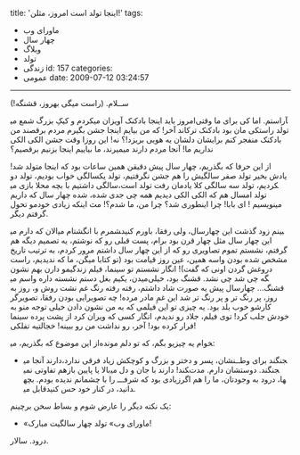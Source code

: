 title: 'اینجا تولد است امروز، مثلن!'
tags:
  - ماورای وب
  - چهار سال
  - وبلاگ
  - تولد
  - زندگی
id: 157
categories:
  - عمومی
date: 2009-07-12 03:24:57
---

ســلام. (راست میگی بهروز، قشنگه!)

امروز باید اینجا بادکنک آویزان می‏کردم و کیکِ بزرگ شمع می‎آراستم. اما کی برای ما وقتی تولد راستکی مان بود بادکنک ترکاند آخر! که من بیایم اینجا جشن بگیرم مردم برقصند من بادکنک منفجر کنم برایشان دلشان یه هویی بریزد!؟ نه! این روزا وقت جشن الکی الکی نداریم ما! آنجا مردم دارند میمیرند، ما بیاییم اینجا بزنیم برقصیم؟

از این حرفا که بگذریم، چهار سال پیش دقیقن همین ساعات بود که اینجا متولد شد! یادش بخیر تولد صفر سالگیش را هم جشن نگرفتیم، تولد یکسالگی خواب بودیم، تولد دو سالگی داشتیم با بچه محلا بازی می‎کردیم، تولد سه سالگی کلا یادمان رفت تولد است، تولد امسال هم که الکی الکی دیدیم همه چی جدی شده، شده چهار سال که داریم مینویسیم ! ای بابا! چرا اینطوری شد؟ چرا من، ما شدم؟! مث اینکه زیادی خودمو تحول گرفتم دیگر.

الان که دارم می‎شمرم با انگشتام می‎بینم زود گذشت این چهارسال، ولی رفقا، باورم کنید این چهار سال مثل چهار قرن بود برام، پست قبلی رو که نوشتم، یه تصمیم دیگه هم گرفتم، نشستم تموم تصاویری رو که از این چهار سال داشتم مرور کردم، به ترتیب تاریخ مشخص شده بودن واسه همین، عین روز قیامت بود (تو کتابا میگن، ما که ندیدیم، راست دروغش گردن اونی که گفت)! انگار نشستم تو سینما، فیلم زندگیمو دارن بهم نشون میدن، یکیم بغل دستم نشسته داره واسم می‎گه چی شد چی نشد. قشنگ بود، خیلی قشنگ... چهارسال پیش یه صورت شاد داشتم، رفته رفته رنگ غم نشت روش و، روز به روز، پر رنگ تر و پر رنگ تر شد این غمِ مادر مرده! چه تصویرایی بودن رفقا، تصویرگر کارشو خوب بلد بود. یه چیزی تو این فیلمی که به من نشون دادن خیلی توجه منو به خودش جلب کرد! توی فیلم، جلاد رو ندیدم، انگار کسی که ویران کرد از پشت پرده سینما فرار کرده بود! آخر، رو نداشت من رو ببینه! خجالتیه تفلکی!

از این موضوع که بگذریم، می‎خوام یه چیزیو بگم، که تو دلم مونده:
- دارند آنجا می‎جنگند برای وطــنشان، پسر و دختر و بزرگ و کوچکش زیاد فرقی ندارد، بالا یا پایین بازهم تفاوتی نمی‎کند! دارند با جان و دل می‎جنگند. دوستشان دارم. مدت زیادی بود که شرفـــ را با چشمانم ندیده بودم. بچه‎ها، درود به وجودتان، ما را هم اگر قابل می‎دانید، در کنار خود حس کنید.

یک نکته دیگر را عارض شوم و بساط سخن برچینم:

- «ماورای وب» تولد چهار سالگیت مبارک!

درود.
سالار.